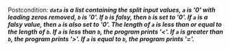 Postcondition: ***`data` is a list containing the split input values, `a` is '0' with leading zeros removed, `b` is '0'. If `b` is falsy, then `b` is set to '0'. If `a` is a falsy value, then `a` is also set to '0'. The length of `a` is less than or equal to the length of `b`. If `a` is less than `b`, the program prints '<'. If `a` is greater than `b`, the program prints '>'. If `a` is equal to `b`, the program prints '='.***